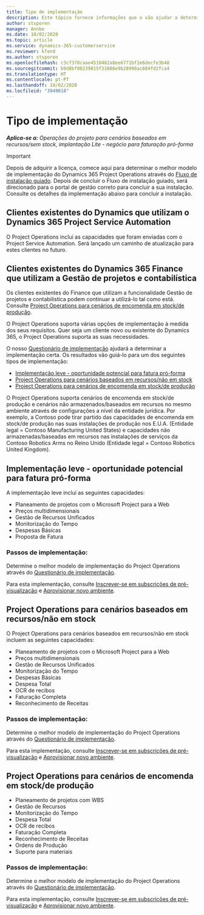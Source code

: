 ```yaml
---
title: Tipo de implementação
description: Este tópico fornece informações que o vão ajudar a determinar o tipo de implementação correto do Project Operations para a sua empresa.
author: stsporen
manager: Annbe
ms.date: 10/02/2020
ms.topic: article
ms.service: dynamics-365-customerservice
ms.reviewer: kfend
ms.author: stsporen
ms.openlocfilehash: c3cf378caae4510482a8ee6771bf2e6decfe3b48
ms.sourcegitcommit: b9d8bf00239815f31686e9b28998ac684fd2fca4
ms.translationtype: HT
ms.contentlocale: pt-PT
ms.lasthandoff: 10/02/2020
ms.locfileid: "3949018"
---
```

# <a name="deployment-types"></a>Tipo de implementação

_**Aplica-se a:** Operações do projeto para cenários baseados em recursos/sem stock, implantação Lite - negócio para faturação pró-forma_

> [!IMPORTANT]
> Depois de adquirir a licença, comece aqui para determinar o melhor modelo de implementação do Dynamics 365 Project Operations através do [Fluxo de instalação guiado](https://aka.ms/provisionprojectoperations).
> Depois de concluir o Fluxo de instalação guiado, será direcionado para o portal de gestão correto para concluir a sua instalação. Consulte os detalhes da implementação abaixo para concluir a instalação.


## <a name="existing-customers-of-dynamics-using-dynamics-365-project-service-automation"></a>Clientes existentes do Dynamics que utilizam o Dynamics 365 Project Service Automation
O Project Operations inclui as capacidades que foram enviadas com o Project Service Automation. Será lançado um caminho de atualização para estes clientes no futuro.

## <a name="existing-customers-of-dynamics-365-finance-using-project-management-and-accounting"></a>Clientes existentes do Dynamics 365 Finance que utilizam a Gestão de projetos e contabilística 

Os clientes existentes do Finance que utilizam a funcionalidade Gestão de projetos e contabilística podem continuar a utilizá-lo tal como está. Consulte [Project Operations para cenários de encomenda em stock/de produção](#pma).

O Project Operations suporta várias opções de implementação à medida dos seus requisitos. Quer seja um cliente novo ou existente do Dynamics 365, o Project Operations suporta as suas necessidades.

O nosso [Questionário de implementação](https://aka.ms/provisionprojectoperations) ajudará a determinar a implementação certa. Os resultados vão guiá-lo para um dos seguintes tipos de implementação:

- [Implementação leve - oportunidade potencial para fatura pró-forma](#lite)
- [Project Operations para cenários baseados em recursos/não em stock](#integrated)
- [Project Operations para cenários de encomenda em stock/de produção](#pma)

O Project Operations suporta cenários de encomenda em stock/de produção e cenários não armazenados/baseados em recursos no mesmo ambiente através de configurações a nível da entidade jurídica. Por exemplo, a Contoso pode tirar partido das capacidades de encomenda em stock/de produção nas suas instalações de produção nos E.U.A. (Entidade legal = Contoso Manufacturing United States) e capacidades não armazenadas/baseadas em recursos nas instalações de serviços da Contoso Robotics Arms no Reino Unido (Entidade legal = Contoso Robotics United Kingdom).

## <a name="a-namelitelite-deployment---deal-to-proforma-invoicing"></a><a name="lite"><a/>Implementação leve - oportunidade potencial para fatura pró-forma
A implementação leve inclui as seguintes capacidades:

- Planeamento de projetos com o Microsoft Project para a Web
- Preços multidimensionais
- Gestão de Recursos Unificados
- Monitorização do Tempo
- Despesas Básicas
- Proposta de Fatura

### <a name="deployment-steps"></a>Passos de implementação:
Determine o melhor modelo de implementação do Project Operations através do [Questionário de implementação](https://aka.ms/provisionprojectoperations).

Para esta implementação, consulte [Inscrever-se em subscrições de pré-visualização](lite-preview-subscription-sign-up.md) e [Aprovisionar novo ambiente](lite-deployment.md). 


## <a name="a-nameintegratedproject-operations-for-resourcenon-stocked-scenarios"></a><a name="integrated"><a/>Project Operations para cenários baseados em recursos/não em stock
O Project Operations para cenários baseados em recursos/não em stock incluem as seguintes capacidades:
  
- Planeamento de projetos com o Microsoft Project para a Web
- Preços multidimensionais
- Gestão de Recursos Unificados
- Monitorização do Tempo
- Despesas Básicas
- Despesa Total
- OCR de recibos
- Faturação Completa
- Reconhecimento de Receitas

### <a name="deployment-steps"></a>Passos de implementação:
Determine o melhor modelo de implementação do Project Operations através do [Questionário de implementação](https://aka.ms/provisionprojectoperations).

Para esta implementação, consulte [Inscrever-se em subscrições de pré-visualização](resource-sign-up-preview-subscription.md) e [Aprovisionar novo ambiente](resource-provision-new-environment.md). 


## <a name="project-operations-for-stockedproduction-order-scenarios"></a><a name="pma"></a>Project Operations para cenários de encomenda em stock/de produção

- Planeamento de projetos com WBS
- Gestão de Recursos
- Monitorização do Tempo
- Despesa Total
- OCR de recibos
- Faturação Completa
- Reconhecimento de Receitas
- Ordens de Produção
- Suporte para materiais

### <a name="deployment-steps"></a>Passos de implementação:
Determine o melhor modelo de implementação do Project Operations através do [Questionário de implementação](https://aka.ms/provisionprojectoperations).

Para esta implementação, consulte [Inscrever-se em subscrições de pré-visualização](https://docs.microsoft.com/dynamics365/fin-ops-core/dev-itpro/dev-tools/sign-up-preview-subscription?toc=/dynamics365/finance/toc.json) e [Aprovisionar novo ambiente](https://docs.microsoft.com/dynamics365/fin-ops-core/dev-itpro/deployment/deploy-demo-environment?toc=/dynamics365/finance/toc.json). 



